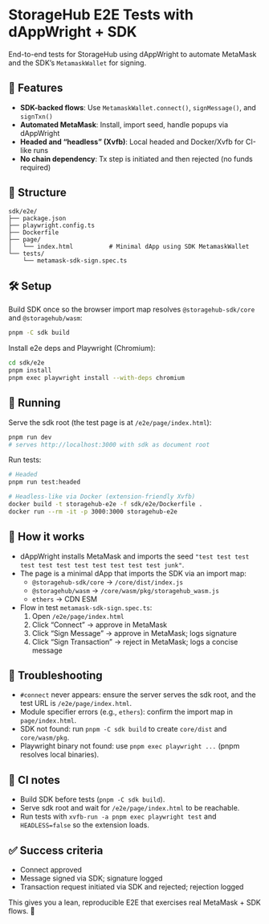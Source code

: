 # StorageHub E2E Tests with dAppWright + SDK

End-to-end tests for StorageHub using dAppWright to automate MetaMask and the SDK’s `MetamaskWallet` for signing.

## 🚀 Features

- **SDK-backed flows**: Use `MetamaskWallet.connect()`, `signMessage()`, and `signTxn()`
- **Automated MetaMask**: Install, import seed, handle popups via dAppWright
- **Headed and “headless” (Xvfb)**: Local headed and Docker/Xvfb for CI-like runs
- **No chain dependency**: Tx step is initiated and then rejected (no funds required)

## 📁 Structure

```
sdk/e2e/
├── package.json
├── playwright.config.ts
├── Dockerfile
├── page/
│   └── index.html          # Minimal dApp using SDK MetamaskWallet
└── tests/
    └── metamask-sdk-sign.spec.ts
```

## 🛠️ Setup

Build SDK once so the browser import map resolves `@storagehub-sdk/core` and `@storagehub/wasm`:

```bash
pnpm -C sdk build
```

Install e2e deps and Playwright (Chromium):

```bash
cd sdk/e2e
pnpm install
pnpm exec playwright install --with-deps chromium
```

## 🧪 Running

Serve the sdk root (the test page is at `/e2e/page/index.html`):

```bash
pnpm run dev
# serves http://localhost:3000 with sdk as document root
```

Run tests:

```bash
# Headed
pnpm run test:headed

# Headless-like via Docker (extension-friendly Xvfb)
docker build -t storagehub-e2e -f sdk/e2e/Dockerfile .
docker run --rm -it -p 3000:3000 storagehub-e2e
```

## 🔧 How it works

- dAppWright installs MetaMask and imports the seed `"test test test test test test test test test test test junk"`.
- The page is a minimal dApp that imports the SDK via an import map:
  - `@storagehub-sdk/core` → `/core/dist/index.js`
  - `@storagehub/wasm` → `/core/wasm/pkg/storagehub_wasm.js`
  - `ethers` → CDN ESM
- Flow in test `metamask-sdk-sign.spec.ts`:
  1) Open `/e2e/page/index.html`
  2) Click “Connect” → approve in MetaMask
  3) Click “Sign Message” → approve in MetaMask; logs signature
  4) Click “Sign Transaction” → reject in MetaMask; logs a concise message

## 🐛 Troubleshooting

- `#connect` never appears: ensure the server serves the sdk root, and the test URL is `/e2e/page/index.html`.
- Module specifier errors (e.g., `ethers`): confirm the import map in `page/index.html`.
- SDK not found: run `pnpm -C sdk build` to create `core/dist` and `core/wasm/pkg`.
- Playwright binary not found: use `pnpm exec playwright ...` (pnpm resolves local binaries).

## 🧰 CI notes

- Build SDK before tests (`pnpm -C sdk build`).
- Serve sdk root and wait for `/e2e/page/index.html` to be reachable.
- Run tests with `xvfb-run -a pnpm exec playwright test` and `HEADLESS=false` so the extension loads.

## ✅ Success criteria

- Connect approved
- Message signed via SDK; signature logged
- Transaction request initiated via SDK and rejected; rejection logged

This gives you a lean, reproducible E2E that exercises real MetaMask + SDK flows. 🚀
